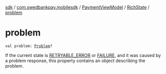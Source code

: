 [sdk](../../../index.md) / [com.swedbankpay.mobilesdk](../../index.md) / [PaymentViewModel](../index.md) / [RichState](index.md) / [problem](./problem.md)

# problem

`val problem: `[`Problem`](../../-problem/index.md)`?`

If the current state is [RETRYABLE_ERROR](../-state/-r-e-t-r-y-a-b-l-e_-e-r-r-o-r/index.md) or [FAILURE](../-state/-f-a-i-l-u-r-e/index.md),
and it was caused by a problem response, this property contains an object describing the problem.

